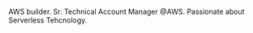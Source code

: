 AWS builder. Sr. Technical Account Manager @AWS. Passionate about Serverless Tehcnology.

<!---
aboushad/aboushad is a ✨ special ✨ repository because its `README.md` (this file) appears on your GitHub profile.
You can click the Preview link to take a look at your changes.
--->
